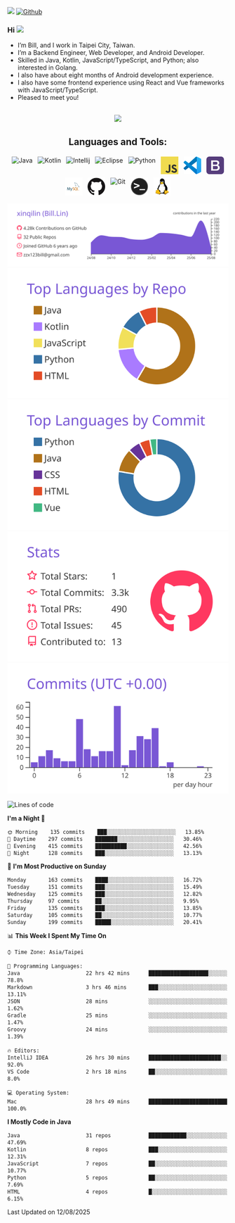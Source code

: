  
![](https://visitor-badge.laobi.icu/badge?page_id=xinqilin.xinqilin)
[![Github](https://img.shields.io/github/followers/xinqilin?label=Follow&style=social)](https://github.com/xinqilin)

### Hi <img src="https://raw.githubusercontent.com/MartinHeinz/MartinHeinz/master/wave.gif" width="35px">

- I’m Bill, and I work in Taipei City, Taiwan.
- I’m a Backend Engineer, Web Developer, and Android Developer.
- Skilled in Java, Kotlin, JavaScript/TypeScript, and Python; also interested in Golang.
- I also have about eight months of Android development experience.
- I also have some frontend experience using React and Vue frameworks with JavaScript/TypeScript.
- Pleased to meet you!


<br />

<div align="center">
<img src="https://github-profile-trophy.vercel.app/?username=xinqilin&column=5&margin-w=15&margin-h=15" />

## Languages and Tools:
<p align="center">
<img alt="Java" src="https://raw.githubusercontent.com/jmnote/z-icons/master/svg/java.svg" height="40" style="vertical-align:top; margin:4px">
<img alt="Kotlin" src="https://img.icons8.com/color/48/000000/kotlin.png" height="40" style="vertical-align:top; margin:4px">
<img alt="Intellij" src="https://img.icons8.com/color/48/000000/intellij-idea.png" height="40" style="vertical-align:top; margin:4px"/>
<img alt="Eclipse" src="https://img.icons8.com/ios-filled/50/000000/java-eclipse.png" height="40" style="vertical-align:top; margin:4px"/>
<img alt="Python" height="40" style="vertical-align:top; margin:4px" src="https://cdn.jsdelivr.net/gh/devicons/devicon/icons/python/python-plain.svg" />
<img alt="Javascript" src="https://raw.githubusercontent.com/github/explore/80688e429a7d4ef2fca1e82350fe8e3517d3494d/topics/javascript/javascript.png" height="40" style="vertical-align:top; margin:4px">
<img alt="VS Code" src="https://raw.githubusercontent.com/github/explore/80688e429a7d4ef2fca1e82350fe8e3517d3494d/topics/visual-studio-code/visual-studio-code.png"  height="40" style="vertical-align:top; margin:4px">
<img alt="Bootstrap"  src="https://raw.githubusercontent.com/github/explore/80688e429a7d4ef2fca1e82350fe8e3517d3494d/topics/bootstrap/bootstrap.png" height="40" style="vertical-align:top; margin:4px">
<img alt="MySQL"src="https://raw.githubusercontent.com/github/explore/80688e429a7d4ef2fca1e82350fe8e3517d3494d/topics/mysql/mysql.png" height="40" style="vertical-align:top; margin:4px">
<img alt="Github" src="https://raw.githubusercontent.com/github/explore/78df643247d429f6cc873026c0622819ad797942/topics/github/github.png" height="40" style="vertical-align:top; margin:4px">

<img alt="Git" src="https://raw.githubusercontent.com/jmnote/z-icons/master/svg/git.svg" height="40" style="vertical-align:top; margin:4px">
<img alt="Terminal" src="https://raw.githubusercontent.com/github/explore/80688e429a7d4ef2fca1e82350fe8e3517d3494d/topics/terminal/terminal.png" height="40" style="vertical-align:top; margin:4px">
<img alt="Linux" src="https://raw.githubusercontent.com/github/explore/80688e429a7d4ef2fca1e82350fe8e3517d3494d/topics/linux/linux.png" height="40" style="vertical-align:top; margin:4px" alt="Windows" height="40" style="vertical-align:top; margin:4px">
</p>

<!-- <p align="center"><img  src="https://leetcode.card.workers.dev/?username=xinqilin&theme=auto" alt="xinqilin-leetcode" /></p> -->

<!-- <div width="100%">   
 <a href="https://readme-stats-cfgj2cxdy.vercel.app/api?username=xinqilin&count_private=true&show_icons=true&theme=algolia">
   <img  align="left" src="https://github-readme-stats.vercel.app/api?username=xinqilin&show_icons=true&theme=algolia&card_width=4" width="400"/>
 </a>
 <a href="https://readme-stats-cfgj2cxdy.vercel.app/api/top-langs/?username=xinqilin&hide=php,html,css&theme=algolia">
  <img  align="right" src="https://github-readme-stats.vercel.app/api/top-langs/?username=xinqilin&hide=html,css&theme=algolia&langs_count=10&layout=compact" />
 </a>
</div> -->

[![](https://raw.githubusercontent.com/xinqilin/xinqilin/master/profile-summary-card-output/buefy/0-profile-details.svg)](https://github.com/vn7n24fzkq/github-profile-summary-cards)
[![](https://raw.githubusercontent.com/xinqilin/xinqilin/master/profile-summary-card-output/buefy/1-repos-per-language.svg)](https://github.com/vn7n24fzkq/github-profile-summary-cards) 
[![](https://raw.githubusercontent.com/xinqilin/xinqilin/master/profile-summary-card-output/buefy/2-most-commit-language.svg)](https://github.com/vn7n24fzkq/github-profile-summary-cards)
[![](https://raw.githubusercontent.com/xinqilin/xinqilin/master/profile-summary-card-output/buefy/3-stats.svg)](https://github.com/vn7n24fzkq/github-profile-summary-cards) 
[![](https://raw.githubusercontent.com/xinqilin/xinqilin/master/profile-summary-card-output/buefy/4-productive-time.svg)](https://github.com/vn7n24fzkq/github-profile-summary-cards)

</div>
 
<!--START_SECTION:waka-->
![Lines of code](https://img.shields.io/badge/From%20Hello%20World%20I%27ve%20Written-3.1%20million%20lines%20of%20code-blue)

**I'm a Night 🦉** 

```text
🌞 Morning    135 commits    ███░░░░░░░░░░░░░░░░░░░░░░   13.85% 
🌆 Daytime    297 commits    ███████░░░░░░░░░░░░░░░░░░   30.46% 
🌃 Evening    415 commits    ██████████░░░░░░░░░░░░░░░   42.56% 
🌙 Night      128 commits    ███░░░░░░░░░░░░░░░░░░░░░░   13.13%

```
📅 **I'm Most Productive on Sunday** 

```text
Monday       163 commits    ████░░░░░░░░░░░░░░░░░░░░░   16.72% 
Tuesday      151 commits    ███░░░░░░░░░░░░░░░░░░░░░░   15.49% 
Wednesday    125 commits    ███░░░░░░░░░░░░░░░░░░░░░░   12.82% 
Thursday     97 commits     ██░░░░░░░░░░░░░░░░░░░░░░░   9.95% 
Friday       135 commits    ███░░░░░░░░░░░░░░░░░░░░░░   13.85% 
Saturday     105 commits    ██░░░░░░░░░░░░░░░░░░░░░░░   10.77% 
Sunday       199 commits    █████░░░░░░░░░░░░░░░░░░░░   20.41%

```


📊 **This Week I Spent My Time On** 

```text
⌚︎ Time Zone: Asia/Taipei

💬 Programming Languages: 
Java                     22 hrs 42 mins      ███████████████████░░░░░░   78.8% 
Markdown                 3 hrs 46 mins       ███░░░░░░░░░░░░░░░░░░░░░░   13.11% 
JSON                     28 mins             ░░░░░░░░░░░░░░░░░░░░░░░░░   1.62% 
Gradle                   25 mins             ░░░░░░░░░░░░░░░░░░░░░░░░░   1.47% 
Groovy                   24 mins             ░░░░░░░░░░░░░░░░░░░░░░░░░   1.39%

🔥 Editors: 
IntelliJ IDEA            26 hrs 30 mins      ███████████████████████░░   92.0% 
VS Code                  2 hrs 18 mins       ██░░░░░░░░░░░░░░░░░░░░░░░   8.0%

💻 Operating System: 
Mac                      28 hrs 49 mins      █████████████████████████   100.0%

```

**I Mostly Code in Java** 

```text
Java                     31 repos            ████████████░░░░░░░░░░░░░   47.69% 
Kotlin                   8 repos             ███░░░░░░░░░░░░░░░░░░░░░░   12.31% 
JavaScript               7 repos             ██░░░░░░░░░░░░░░░░░░░░░░░   10.77% 
Python                   5 repos             ██░░░░░░░░░░░░░░░░░░░░░░░   7.69% 
HTML                     4 repos             █░░░░░░░░░░░░░░░░░░░░░░░░   6.15%

```



 Last Updated on 12/08/2025
<!--END_SECTION:waka-->
 
 
<!-- <img src="https://wakatime.com/share/@abb22933-8532-4f24-8a13-e9e97bfee0f0/e937d23b-e152-4ff2-8509-e5b981912493.svg"  alt="Coding Chart" style="border-radius: 10px;border: solid 10px;" /> -->


